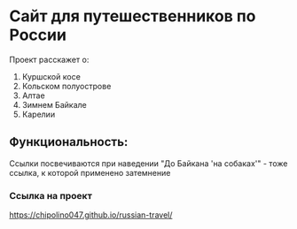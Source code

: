 # Сайт для путешественников по России
Проект расскажет о:
1. Куршской косе
2. Кольском полуострове
3. Алтае
4. Зимнем Байкале
5. Карелии

## Функциональность:
Ссылки посвечиваются при наведении
"До Байкана 'на собаках'" - тоже ссылка, к которой применено затемнение

### Ссылка на проект 
https://chipolino047.github.io/russian-travel/